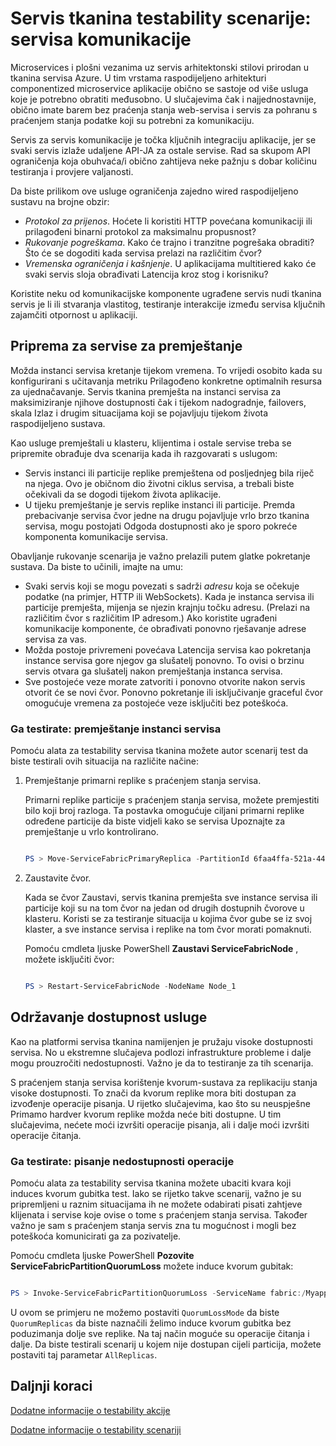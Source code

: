 <properties
   pageTitle="Testability: Servisa komunikacije | Microsoft Azure"
   description="Servis za servis komunikacije je točka ključnih integraciju servisa tkanina aplikacije. U ovom se članku govori o značajkama dizajna i testiranja tehnike."
   services="service-fabric"
   documentationCenter=".net"
   authors="vturecek"
   manager="timlt"
   editor=""/>

<tags
   ms.service="service-fabric"
   ms.devlang="dotnet"
   ms.topic="article"
   ms.tgt_pltfrm="NA"
   ms.workload="NA"
   ms.date="07/06/2016"
   ms.author="vturecek"/>

# <a name="service-fabric-testability-scenarios-service-communication"></a>Servis tkanina testability scenarije: servisa komunikacije

Microservices i plošni vezanima uz servis arhitektonski stilovi prirodan u tkanina servisa Azure. U tim vrstama raspodijeljeno arhitekturi componentized microservice aplikacije obično se sastoje od više usluga koje je potrebno obratiti međusobno. U slučajevima čak i najjednostavnije, obično imate barem bez praćenja stanja web-servisa i servis za pohranu s praćenjem stanja podatke koji su potrebni za komunikaciju.

Servis za servis komunikacije je točka ključnih integraciju aplikacije, jer se svaki servis izlaže udaljene API-JA za ostale servise. Rad sa skupom API ograničenja koja obuhvaća/i obično zahtijeva neke pažnju s dobar količinu testiranja i provjere valjanosti.

Da biste prilikom ove usluge ograničenja zajedno wired raspodijeljeno sustavu na brojne obzir:

 - *Protokol za prijenos*. Hoćete li koristiti HTTP povećana komunikaciji ili prilagođeni binarni protokol za maksimalnu propusnost?
 - *Rukovanje pogreškama*. Kako će trajno i tranzitne pogrešaka obraditi? Što će se dogoditi kada servisa prelazi na različitim čvor?
 - *Vremenska ograničenja i kašnjenje*. U aplikacijama multitiered kako će svaki servis sloja obrađivati Latencija kroz stog i korisniku?

Koristite neku od komunikacijske komponente ugrađene servis nudi tkanina servis je li ili stvaranja vlastitog, testiranje interakcije između servisa ključnih zajamčiti otpornost u aplikaciji.

## <a name="prepare-for-services-to-move"></a>Priprema za servise za premještanje

Možda instanci servisa kretanje tijekom vremena. To vrijedi osobito kada su konfigurirani s učitavanja metriku Prilagođeno konkretne optimalnih resursa za ujednačavanje. Servis tkanina premješta na instanci servisa za maksimiziranje njihove dostupnosti čak i tijekom nadogradnje, failovers, skala Izlaz i drugim situacijama koji se pojavljuju tijekom života raspodijeljeno sustava.

Kao usluge premještali u klasteru, klijentima i ostale servise treba se pripremite obrađuje dva scenarija kada ih razgovarati s uslugom:

- Servis instanci ili particije replike premještena od posljednjeg bila riječ na njega. Ovo je običnom dio životni ciklus servisa, a trebali biste očekivali da se dogodi tijekom života aplikacije.
- U tijeku premještanje je servis replike instanci ili particije. Premda prebacivanje servisa čvor jedne na drugu pojavljuje vrlo brzo tkanina servisa, mogu postojati Odgoda dostupnosti ako je sporo pokreće komponenta komunikacije servisa.

Obavljanje rukovanje scenarija je važno prelazili putem glatke pokretanje sustava. Da biste to učinili, imajte na umu:

- Svaki servis koji se mogu povezati s sadrži *adresu* koja se očekuje podatke (na primjer, HTTP ili WebSockets). Kada je instanca servisa ili particije premješta, mijenja se njezin krajnju točku adresu. (Prelazi na različitim čvor s različitim IP adresom.) Ako koristite ugrađeni komunikacije komponente, će obrađivati ponovno rješavanje adrese servisa za vas.
- Možda postoje privremeni povećava Latencija servisa kao pokretanja instance servisa gore njegov ga slušatelj ponovno. To ovisi o brzinu servis otvara ga slušatelj nakon premještanja instanca servisa.
- Sve postojeće veze morate zatvoriti i ponovno otvorite nakon servis otvorit će se novi čvor. Ponovno pokretanje ili isključivanje graceful čvor omogućuje vremena za postojeće veze isključiti bez poteškoća.

### <a name="test-it-move-service-instances"></a>Ga testirate: premještanje instanci servisa

Pomoću alata za testability servisa tkanina možete autor scenarij test da biste testirali ovih situacija na različite načine:

1. Premještanje primarni replike s praćenjem stanja servisa.

    Primarni replike particije s praćenjem stanja servisa, možete premjestiti bilo koji broj razloga. Ta postavka omogućuje ciljani primarni replike određene particije da biste vidjeli kako se servisa Upoznajte za premještanje u vrlo kontrolirano.

    ```powershell

    PS > Move-ServiceFabricPrimaryReplica -PartitionId 6faa4ffa-521a-44e9-8351-dfca0f7e0466 -ServiceName fabric:/MyApplication/MyService

    ```

2. Zaustavite čvor.

    Kada se čvor Zaustavi, servis tkanina premješta sve instance servisa ili particije koji su na tom čvor na jedan od drugih dostupnih čvorove u klasteru. Koristi se za testiranje situacija u kojima čvor gube se iz svoj klaster, a sve instance servisa i replike na tom čvor morati pomaknuti.

    Pomoću cmdleta ljuske PowerShell **Zaustavi ServiceFabricNode** , možete isključiti čvor:

    ```powershell

    PS > Restart-ServiceFabricNode -NodeName Node_1

    ```

## <a name="maintain-service-availability"></a>Održavanje dostupnost usluge

Kao na platformi servisa tkanina namijenjen je pružaju visoke dostupnosti servisa. No u ekstremne slučajeva podlozi infrastrukture probleme i dalje mogu prouzročiti nedostupnosti. Važno je da to testiranje za tih scenarija.

S praćenjem stanja servisa korištenje kvorum-sustava za replikaciju stanja visoke dostupnosti. To znači da kvorum replike mora biti dostupan za izvođenje operacije pisanja. U rijetko slučajevima, kao što su neuspješne Primamo hardver kvorum replike možda neće biti dostupne. U tim slučajevima, nećete moći izvršiti operacije pisanja, ali i dalje moći izvršiti operacije čitanja.

### <a name="test-it-write-operation-unavailability"></a>Ga testirate: pisanje nedostupnosti operacije

Pomoću alata za testability servisa tkanina možete ubaciti kvara koji induces kvorum gubitka test. Iako se rijetko takve scenarij, važno je su pripremljeni u raznim situacijama ih ne možete odabirati pisati zahtjeve klijenata i servise koje ovise o tome s praćenjem stanja servisa. Također važno je sam s praćenjem stanja servis zna tu mogućnost i mogli bez poteškoća komunicirati ga za pozivatelje.

Pomoću cmdleta ljuske PowerShell **Pozovite ServiceFabricPartitionQuorumLoss** možete induce kvorum gubitak:

```powershell

PS > Invoke-ServiceFabricPartitionQuorumLoss -ServiceName fabric:/Myapplication/MyService -QuorumLossMode QuorumReplicas -QuorumLossDurationInSeconds 20

```

U ovom se primjeru ne možemo postaviti `QuorumLossMode` da biste `QuorumReplicas` da biste naznačili želimo induce kvorum gubitka bez poduzimanja dolje sve replike. Na taj način moguće su operacije čitanja i dalje. Da biste testirali scenarij u kojem nije dostupan cijeli particija, možete postaviti taj parametar `AllReplicas`.

## <a name="next-steps"></a>Daljnji koraci

[Dodatne informacije o testability akcije](service-fabric-testability-actions.md)

[Dodatne informacije o testability scenariji](service-fabric-testability-scenarios.md)
